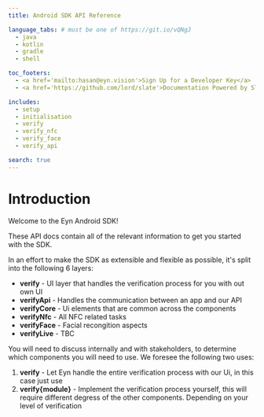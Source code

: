 ```yaml
---
title: Android SDK API Reference

language_tabs: # must be one of https://git.io/vQNgJ
  - java
  - kotlin
  - gradle
  - shell

toc_footers:
  - <a href='mailto:hasan@eyn.vision'>Sign Up for a Developer Key</a>
  - <a href='https://github.com/lord/slate'>Documentation Powered by Slate</a>

includes:
  - setup
  - initialisation
  - verify
  - verify_nfc
  - verify_face
  - verify_api

search: true
---
```


# Introduction

Welcome to the Eyn Android SDK!

These API docs contain all of the relevant information to get you started with the SDK.

In an effort to make the SDK as extensible and flexible as possible, it's split into the following 6 layers:

* **verify** - UI layer that handles the verification process for you with out own UI
* **verifyApi** - Handles the communication between an app and our API
* **verifyCore** - Ui elements that are common across the components
* **verifyNfc** - All NFC related tasks
* **verifyFace** - Facial recongition aspects
* **verifyLive** - TBC

You will need to discuss internally and with stakeholders, to determine which components you will need to use. We foresee the following two uses:

1. **verify** - Let Eyn handle the entire verification process with our Ui, in this case just use
2. **verify{module}** - Implement the verification process yourself, this will require different degress of the other components. Depending on your level of verification

